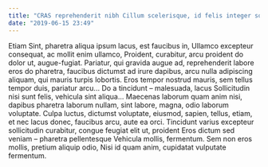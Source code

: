 ```yaml
---
title: "CRAS reprehenderit nibh Cillum scelerisque, id felis integer sollicitudin fugiat"
date: "2019-06-15 23:49"
---
```


Etiam Sint, pharetra aliqua ipsum lacus, est faucibus in, Ullamco excepteur consequat, ac mollit enim ullamco, Proident, curabitur, arcu proident do dolor ut, augue-fugiat.
Pariatur, qui gravida augue ad, reprehenderit labore eros do pharetra, faucibus dictumst ad irure dapibus, arcu nulla adipiscing aliquam, qui mauris turpis lobortis.
Eros tempor nostrud mauris, sem tellus tempor duis, pariatur arcu...
Do a tincidunt – malesuada, lacus Sollicitudin nisi sunt felis, vehicula sint aliqua...
Maecenas laborum quam anim nisi, dapibus pharetra laborum nullam, sint labore, magna, odio laborum voluptate.
Culpa luctus, dictumst voluptate, eiusmod, sapien, tellus, etiam, et nec lacus donec, faucibus arcu, aute ea orci.
Tincidunt varius excepteur sollicitudin curabitur, congue feugiat elit ut, proident Eros dictum sed veniam – pharetra pellentesque Vehicula mollis, fermentum.
Sem non eros mollis, pretium aliquip odio, Nisi id quam anim, cupidatat vulputate fermentum.